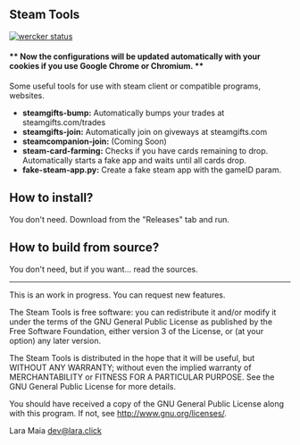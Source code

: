 Steam Tools
-----------

[![wercker status](https://app.wercker.com/status/f414fee9b1aea1be537a6898e52392ab/s "wercker status")](https://app.wercker.com/project/bykey/f414fee9b1aea1be537a6898e52392ab)

#### \*\* Now the configurations will be updated automatically with your cookies if you use Google Chrome or Chromium. \*\*

Some useful tools for use with steam client or compatible programs, websites.

- **steamgifts-bump:** Automatically bumps your trades at steamgifts.com/trades
- **steamgifts-join:** Automatically join on giveways at steamgifts.com
- **steamcompanion-join:** (Coming Soon)
- **steam-card-farming:** Checks if you have cards remaining to drop. Automatically starts a fake app and waits until all cards drop.
- **fake-steam-app.py:** Create a fake steam app with the gameID param.

How to install?
---------------

You don't need. Download from the "Releases" tab and run.

How to build from source?
-------------------------

You don't need, but if you want... read the sources.
___________________________________________________________________________________________

This is an work in progress. You can request new features.

The Steam Tools is free software: you can redistribute it and/or modify it under the terms of the GNU General Public License as published by the Free Software Foundation, either version 3 of the License, or (at your option) any later version.

The Steam Tools is distributed in the hope that it will be useful, but WITHOUT ANY WARRANTY; without even the implied warranty of MERCHANTABILITY or FITNESS FOR A PARTICULAR PURPOSE. See the GNU General Public License for more details.

You should have received a copy of the GNU General Public License along with this program. If not, see http://www.gnu.org/licenses/.

Lara Maia <dev@lara.click>
